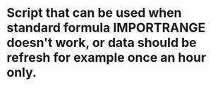 # Script that can be used when standard formula IMPORTRANGE doesn't work, or data should be refresh for example once an hour only.
